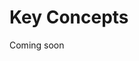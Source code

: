 # Key Concepts

Coming soon

<!-- TODO: not sure about this.

Eventual consistency

Users/replicas (pick one and be consistent?)

TODO? -->
